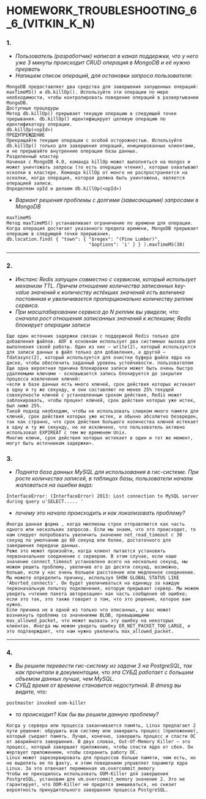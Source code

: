 # HOMEWORK_TROUBLESHOOTING_6_6_(VITKIN_K_N)

### 1. 
- *Пользователь (разработчик) написал в канал поддержки, что у него уже 3 минуты происходит CRUD операция в MongoDB и её нужно прервать*
- *Напишем список операций, для остановки запроса пользователя:*

```
MongoDB предоставляет два средства для завершения запущенных операций: maxTimeMS() и db.killOp(). Используйте эти операции по мере необходимости, чтобы контролировать поведение операций в развертывании MongoDB.
Доступные процедуры
Метод db.killOp() прерывает текущую операцию в следующей точке прерывания. db.killOp() идентифицирует целевую операцию по идентификатору операции.
db.killOp(<opId>)
ПРЕДУПРЕЖДЕНИЕ
Прекращайте текущие операции с особой осторожностью. Используйте db.killOp() только для завершения операций, инициированных клиентами, и не прерывайте внутренние операции базы данных.
Разделенный кластер
Начиная с MongoDB 4.0, команда killOp может выполняться на mongos и может уничтожать запросы (то есть операции чтения), которые охватывают осколки в кластере. Команда killOp от монго не распространяется на осколки, когда операция, которая должна быть уничтожена, является операцией записи.
Определяем opId и делаем db.killOp(<opId>)
```
- *Вариант решения проблемы с долгими (зависающими) запросами в MongoDB*
```
maxTimeMS
Метод maxTimeMS() устанавливает ограничение по времени для операции. Когда операция достигает указанного предела времени, MongoDB прерывает операцию в следующей точке прерывания.
db.location.find( { "town": { "$regex": "(Pine Lumber)",
                              "$options": 'i' } } ).maxTimeMS(30)
```
___
### 2. 
- *Инстанс Redis запущен совместно с сервисом, который использует механизм TTL. Причем отношение количества записанных key-value значений к количеству истёкших значений есть величина постоянная и увеличивается пропорционально количеству реплик сервиса.*
- *При масштабировании сервиса до N реплик вы увидели, что: сначала рост отношения записанных значений к истекшим; Redis блокирует операции записи*

```
Еще один источник задержки связан с поддержкой Redis только для добавления файлов. AOF в основном использует два системных вызова для выполнения своей работы. Один из них — write(2), который используется для записи данных в файл только для добавления, а другой — fdatasync(2), который используется для очистки буфера файла ядра на диске, чтобы обеспечить заданный уровень устойчивости. пользователем
Еще одна вероятная причина блокировки записи может быть очень быстро удаляемыми ключами - основывается запись блокируется до закрытия процесса извлечения ключей:
«если в базе данных есть много ключей, срок действия которых истекает в одну и ту же секунду, и они составляют не менее 25% текущей совокупности ключей с установленным сроком действия, Redis может заблокировать, чтобы процент ключей, срок действия которых уже истек, был ниже 25%.
Такой подход необходим, чтобы не использовать слишком много памяти для ключей, срок действия которых уже истек, и обычно абсолютно безвреден, так как странно, что срок действия большого количества ключей истекает в одну и ту же секунду, но не исключено, что пользователь активно использовал EXPIREAT с тем же временем Unix.
Многие ключи, срок действия которых истекает в один и тот же момент, могут быть источником задержки».
```

### 3.
- *Поднята база данных MySQL для использования в гис-системе. При росте количества записей, в таблицах базы, пользователи начали жаловаться на ошибки вида:*
```
InterfaceError: (InterfaceError) 2013: Lost connection to MySQL server during query u'SELECT..... '
```
- *почему это начало происходить и как локализовать проблему?*
```
Иногда данная форма , когда миллионы строк отправляются как часть одного или нескольких запросов. Если мы знаем, что это происходит, то нам следует попробовать увеличить значение net_read_timeout с 30 секунд по умолчанию до 60 секунд или более, достаточного для завершения передачи данных.
Реже это может произойти, когда клиент пытается установить первоначальное соединение с сервером. В этом случае, если наше значение connect_timeout установлено всего на несколько секунд, мы можем решить проблему, увеличив его до десяти секунд, возможно, больше, если у нас очень большое расстояние или медленное соединение. Мы можете определить причину, используя SHOW GLOBAL STATUS LIKE 'Aborted_connects'. Он будет увеличиваться на единицу за каждую первоначальную попытку подключения, которую прерывает сервер. Мы можем увидеть «чтение пакета авторизации» как часть сообщения об ошибке; если это так, это также говорит о том, что это решение, которое вам нужно.
Если причина не в одной из только что описанных, у вас может возникнуть проблема со значениями BLOB, превышающими max_allowed_packet, что может вызвать эту ошибку на некоторых клиентах. Иногда мы можем увидеть ошибку ER_NET_PACKET_TOO_LARGE, и это подтверждает, что нам нужно увеличить max_allowed_packet.
```

___
### 4.
- *Вы решили перевести гис-систему из задачи 3 на PostgreSQL, так как прочитали в документации, что эта СУБД работает с большим объемом данных лучше, чем MySQL.*
- *СУБД время от времени становится недоступной. В dmesg вы видите, что:*
```
postmaster invoked oom-killer
```
- *то происходит? Как бы вы решили данную проблему?*
```
Когда у сервера или процесса заканчивается память, Linux предлагает 2 пути решения: обрушить всю систему или завершить процесс (приложение), который съедает память. Лучше, конечно, завершить процесс и спасти ОС от аварийного завершения. В двух словах, Out-Of-Memory Killer — это процесс, который завершает приложение, чтобы спасти ядро от сбоя. Он жертвует приложением, чтобы сохранить работу ОС.
Linux может зарезервировать для процессов больше памяти, чем есть, но не выделять ее по факту, и этим поведением управляет параметр ядра Linux. За это отвечает переменная vm.overcommit_memory
Чтобы не приходилось использовать OOM-Killer для завершения PostgreSQL, установим для vm.overcommit_memory значение 2. Это не гарантирует, что OOM-Killer не придется вмешиваться, но снизит вероятность принудительного завершения процесса PostgreSQL.
```